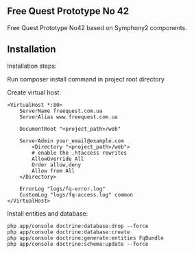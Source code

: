 Free Quest Prototype No 42
-------------------------------------
Free Quest Prototype No42 based on Symphony2 components.

Installation
-----------------------------------------
Installation steps:

Run composer install command in project root directory

Create virtual host:

    <VirtualHost *:80>
        ServerName freequest.com.ua
        ServerAlias www.freequest.com.ua

        DocumentRoot "<project_path>/web"

        ServerAdmin your_email@example.com
            <Directory "<project_path>/web">
            # enable the .htaccess rewrites
            AllowOverride All
            Order allow,deny
            Allow from All
        </Directory>

        ErrorLog "logs/fq-error.log"
        CustomLog "logs/fq-access.log" common
    </VirtualHost>

Install entities and database:

    php app/console doctrine:database:drop --force
    php app/console doctrine:database:create
    php app/console doctrine:generate:entities FqBundle
    php app/console doctrine:schema:update --force

